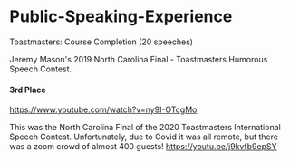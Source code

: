 # Public-Speaking-Experience

Toastmasters: Course Completion (20 speeches)


Jeremy Mason's 2019 North Carolina Final - Toastmasters Humorous Speech Contest. 

#### 3rd Place
https://www.youtube.com/watch?v=ny9I-OTcgMo


This was the North Carolina Final of the 2020 Toastmasters International Speech Contest. Unfortunately, due to Covid it was all remote, but there was a zoom crowd of almost 400 guests!
https://youtu.be/j9kvfb9epSY


